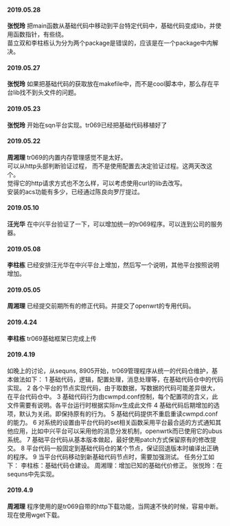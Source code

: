 
#### 2019.05.28
**张悦玲** 把main函数从基础代码中移动到平台特定代码中，基础代码变成lib，并使用函数指针，有些绕。  
苗立双和李柱栋认为分为两个package是错误的，应该是在一个package中内解决。
#### 2019.05.27
**张悦玲** 如果把基础代码的获取放在makefile中，而不是cool脚本中，那么存在平台lib找不到头文件的问题。
#### 2019.05.23
**张悦玲** 开始在sqn平台实现。tr069已经把基础代码移植好了
#### 2019.05.22
**周湘理** tr069的内置内存管理感觉不是太好。<br>可以从http头部判断验证过程， 而不是使用配置去决定验证过程。这两天改这个。<br>觉得它的http请求方式也不怎么样，可以考虑使用curl的lib去改写。<br>安装的acs功能有多少，已经通过陈良向罗厅提过。
#### 2019.05.10
**汪光华** 在中兴平台验证了一下，可以增加统一的tr069程序。可以连到公司的服务器。
#### 2019.05.08
**李柱栋**  已经安排汪光华在中兴平台上增加，然后写一个说明，其他平台按照说明增加。
#### 2019.05.05
**周湘理** 已经提交前期所有的修正代码。并提交了openwrt的专用代码。
#### 2019.4.24
**李柱栋** tr069基础框架已完成上传
#### 2019.4.19
如晚上的讨论，从sequns, 8905开始，tr069管理程序从统一的代码仓维护，基本做法如下：
    1 基础代码，逻辑，配置处理，消息处理等，在基础代码仓中的代码实现。
    2 各个平台的节点实现代码，由于取数据，写数据的代码可能差异很大，在平台代码仓中。
    3 基础代码行为由cwmpd.conf控制，每个配置项的含义，此文件需要有说明。各平台运行时根据实际nv生成此文件
    4 基础代码后期增加的选项，默认为关闭。即保持原有的行为。
    5 基础代码提供不重启重读cwmpd.conf的能力。
    6 对系统的设置由平台代码的set相关函数采用平台最合适的方式通知其他应用，比如中兴平台可以采用他的消息分发机制，openwrtk而已使用它的ubus系统。
    7 基础平台代码从基本版本做起，最好使用patch方式保留原有的修改提交。
    8 平台代码一般固定到基础代码仓的某个节点，保证回退版本时编译出正确的程序。
    9 当平台代码移动到新基础代码节点时，需要加强测试。
任务分工如下：
    李柱栋：基础代码仓建设。
    周湘理：增加已知的基础代价修正。
    张悦玲：在sequns中先实现。
#### 2019.4.9
**周湘理** 程序使用的是tr069自带的http下载功能，当网速不快的时候，容易中断。现在使用wget下载。
